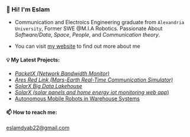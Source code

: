 ### 👋 Hi! I'm Eslam

- Communication and Electroics Engineering graduate from ```Alexandria University```, Former SWE @M.I.A Robotics. Passionate About _Software/Data_, _Space_, _People_, and _Communication theory_.

- You can visit [my website](https://eslam-dyab.vercel.app/) to find out more about me




#### 💡 My Latest Projects:
- [_PacketX (Network Bandwidth Monitor)_](https://github.com/eslamdyab21/PacketX)
- [_Ares Red Link (Mars-Earth Real-Time Communication Simulator)_](https://github.com/eslamdyab21/Ares-Red-Link)
- [_SolarX Big Data Lakehouse_](https://github.com/eslamdyab21/SolarX-Lakehouse)
- [_SolarX (solar panels and home energy iot monitoring web app_)](https://github.com/eslamdyab21/solar-x)
- [ Autonomous Mobile Robots in Warehouse Systems ](https://github.com/eslamdyab21/AMRs-in-Warehouse-Systems)




#### 📫 How to reach me: 

eslamdyab22@gmail.com
